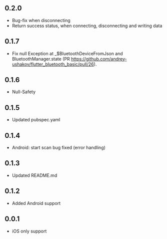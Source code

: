 ## 0.2.0

- Bug-fix when disconnecting
- Return success status, when connecting, disconnecting and writing data

## 0.1.7

- Fix null Exception at _$BluetoothDeviceFromJson and BluetoothManager.state (PR https://github.com/andrey-ushakov/flutter_bluetooth_basic/pull/26).

## 0.1.6

- Null-Safety

## 0.1.5

- Updated pubspec.yaml

## 0.1.4

- Android: start scan bug fixed (error handling)

## 0.1.3

- Updated README.md

## 0.1.2

- Added Android support

## 0.0.1

- iOS only support
